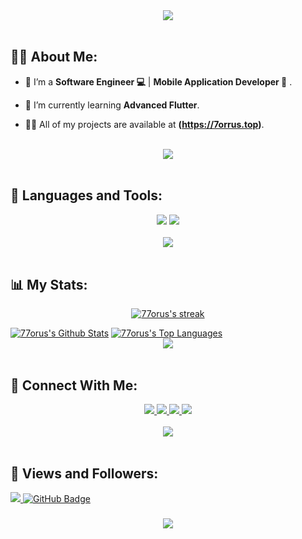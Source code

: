 <div align="center">
    <img src="https://readme-typing-svg.herokuapp.com/?font=Righteous&size=35&center=true&vCenter=true&width=500&height=70&duration=4000&lines=Hello+World!+👋;+I'm+Hossam+Magdy!+😎;" />
</div>

<br>

## 🙋‍♂️ About Me:

- 🔭 I’m a **Software Engineer 💻** | **Mobile Application Developer 📱** .

- 🌱 I’m currently learning **Advanced Flutter**.

- 👨‍💻 All of my projects are available at **(https://7orrus.top)**.

<br>
<div align="center">
    <img src="https://user-images.githubusercontent.com/73097560/115834477-dbab4500-a447-11eb-908a-139a6edaec5c.gif" />
</div>
<br>

## 🚀 Languages and Tools:
<div align="center">
    <img src="https://skillicons.dev/icons?i=flutter,dart,firebase,illustrator,photoshop,php,mysql" />
    <img src="https://skillicons.dev/icons?i=github,androidstudio,vscode,figma,postman" /><br>
</div>

<br>
<div align="center">
    <img src="https://user-images.githubusercontent.com/73097560/115834477-dbab4500-a447-11eb-908a-139a6edaec5c.gif" />
</div>
<br>

## 📊 My Stats:

<p align="center">
    <a href="https://github.com/77orus/github-readme-streak-stats">
        <img title="🔥 Get streak stats for your profile at git.io/streak-stats" alt="77orus's streak" src="https://github-readme-streak-stats.herokuapp.com/?user=77orus&theme=black-ice&hide_border=true&stroke=0000&background=060A0CD0"/>
    </a>
</p>
<a href="https://github.com/77orus/github-readme-stats"><img alt="77orus's Github Stats" src="https://github-readme-stats.vercel.app/api?username=77orus&show_icons=true&count_private=true&theme=react&hide_border=true&bg_color=0D1117" /></a>
<a href="https://github.com/77orus/github-readme-stats"><img alt="77orus's Top Languages" src="https://github-readme-stats.vercel.app/api/top-langs/?username=77orus&langs_count=8&count_private=true&layout=compact&theme=react&hide_border=true&bg_color=0D1117" /></a>

<br>
<div align="center">
    <img src="https://user-images.githubusercontent.com/73097560/115834477-dbab4500-a447-11eb-908a-139a6edaec5c.gif" />
</div>
<br>

## 🤝 Connect With Me:

<div align="center">
   
  <a href="mailto:hosam7orus@gmail.com">
    <img src="https://img.shields.io/badge/Gmail-333333?style=for-the-badge&logo=gmail&logoColor=red" />
  </a>
        <a href="https://7orrus.top">
    <img src="https://img.shields.io/badge/Portfolio-0077B5?style=for-the-badge&logoColor=white" />
  </a>
    <a href="https://www.youtube.com/@Horuss">
    <img src="https://img.shields.io/badge/Youtube-red?style=for-the-badge&logo=youtube&logoColor=white" />
  </a>
     </a>
     <a href="https://t.me/Xhossam1">
    <img src="https://img.shields.io/badge/Telegram-0077B5?style=for-the-badge&logo=telegram&logoColor=white" />
  </a>
</div>

<br>
<div align="center">
    <img src="https://user-images.githubusercontent.com/73097560/115834477-dbab4500-a447-11eb-908a-139a6edaec5c.gif" />
</div>
<br>

## 💜 Views and Followers:

<a href="https://github.com/77orus/github-profile-views-counter">
    <img src="https://komarev.com/ghpvc/?username=77orus">
</a>
<a href="https://github.com/77orus?tab=followers"><img src="https://img.shields.io/github/followers/77orus?label=Followers&style=social" alt="GitHub Badge"></a>
<h3 align="center">
    <img src="https://readme-typing-svg.herokuapp.com/?font=Righteous&size=25&center=true&vCenter=true&width=500&height=70&duration=4000&lines=Thanks+for+visiting!+❤️;+Shoot+me+a+message+on+Linkedin!;I'm+Long+Life+Learner">
</h3>

<br/>
